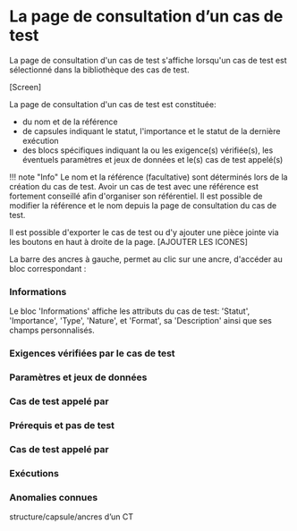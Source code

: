 # La page de consultation d’un cas de test

La page de consultation d'un cas de test s'affiche lorsqu'un cas de test est sélectionné dans la bibliothèque des cas de test.

[Screen]

La page de consultation d'un cas de test est constituée:
- du nom et de la référence
- de capsules indiquant le statut, l'importance et le statut de la dernière exécution
- des blocs spécifiques indiquant la ou les exigence(s) vérifiée(s), les éventuels paramètres et jeux de données et le(s) cas de test appelé(s)

!!! note "Info"
	Le nom et la référence (facultative) sont déterminés lors de la création du cas de test. Avoir un cas de test avec une référence est fortement conseillé afin d'organiser son référentiel. Il est possible de modifier la référence et le nom depuis la page de consultation du cas de test.

Il est possible d'exporter le cas de test ou d'y ajouter une pièce jointe via les boutons en haut à droite de la page. [AJOUTER LES ICONES]

La barre des ancres à gauche, permet au clic sur une ancre, d'accéder au bloc correspondant :
### Informations
Le bloc 'Informations' affiche les attributs du cas de test: 'Statut', 'Importance', 'Type', 'Nature', et 'Format', sa 'Description' ainsi que ses champs personnalisés.

### Exigences vérifiées par le cas de test
### Paramètres et jeux de données
### Cas de test appelé par 
### Prérequis et pas de test
### Cas de test appelé par 
### Exécutions
### Anomalies connues
structure/capsule/ancres d’un CT
<!--stackedit_data:
eyJoaXN0b3J5IjpbLTQzMDg1Mzk0LC0xMTMxOTI5MDkxLC0yMD
YzMTUzMzI4LC03ODg2NjY5MTYsLTIwNjQ1MTAzNzJdfQ==
-->